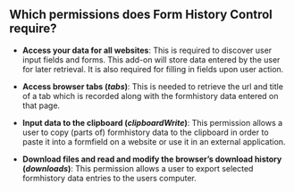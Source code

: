 ## Which permissions does Form History Control require?

* **Access your data for all websites**: This is required to discover user input fields and forms. This add-on will 
store data entered by the user for later retrieval. It is also required for filling in fields upon user action.

* **Access browser tabs (_tabs_)**: This is needed to retrieve the url and title of a tab which is recorded along
with the formhistory data entered on that page.

* **Input data to the clipboard (_clipboardWrite_)**: This permission allows a user to copy (parts of) 
formhistory data to the clipboard in order to paste it into a formfield on a website or use it in an external
application. 

* **Download files and read and modify the browser’s download history (_downloads_)**: This permission allows a user to
export selected formhistory data entries to the users computer.
